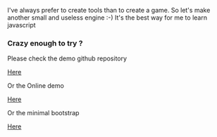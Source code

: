 I've always prefer to create tools than to create a game.
So let's make another small and useless engine :-)
It's the best way for me to learn javascript

### Crazy enough to try ?

Please check the demo github repository

[Here](https://github.com/DomDumont/rpgbaker-demo)

Or the Online demo

[Here](https://domdumont.github.io/rpgbaker-demo/)

Or the minimal bootstrap

[Here](https://github.com/DomDumont/rpgbaker-bootstrap)
